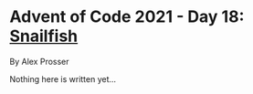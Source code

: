 # Advent of Code 2021 - Day 18: [Snailfish](https://adventofcode.com/2021/day/18)
By Alex Prosser

Nothing here is written yet...